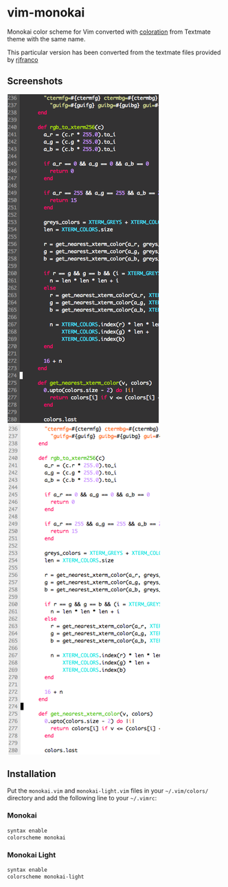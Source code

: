 # vim-monokai

Monokai color scheme for Vim converted with [coloration](http://coloration.sickill.net) from Textmate theme with the same name.

This particular version has been converted from the textmate files provided by [rjfranco](https://github.com/rjfranco/monokai-light)

## Screenshots

![Monokai in Vim](https://github.com/samrussell/vim-monokai/blob/master/screenshots/monokai.png)
![Monokai Light in Vim](https://github.com/samrussell/vim-monokai/blob/master/screenshots/monokai-light.png)


## Installation

Put the `monokai.vim` and `monokai-light.vim` files in your `~/.vim/colors/` directory and add the following line to your `~/.vimrc`:

### Monokai

    syntax enable
    colorscheme monokai

### Monokai Light

    syntax enable
    colorscheme monokai-light
